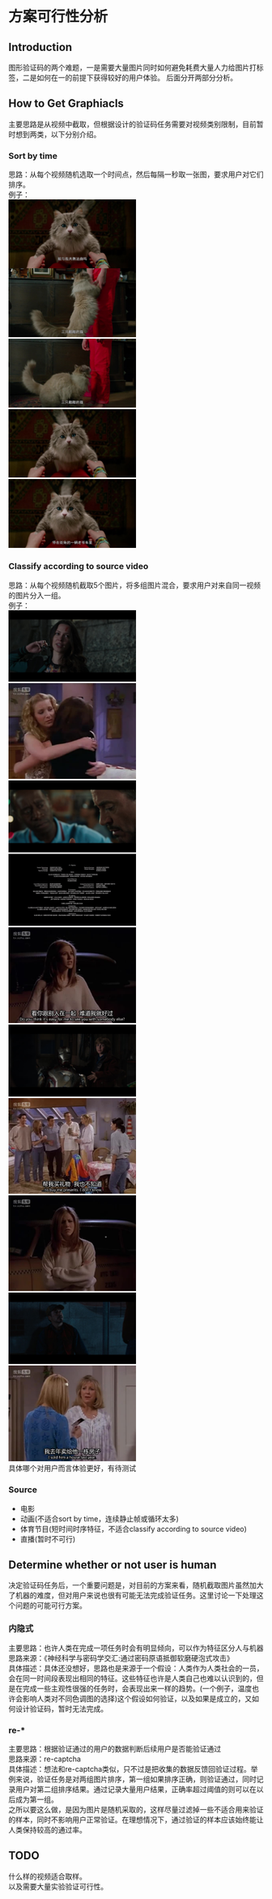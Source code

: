 # 方案可行性分析
## Introduction
图形验证码的两个难题，一是需要大量图片同时如何避免耗费大量人力给图片打标签，二是如何在一的前提下获得较好的用户体验。
后面分开两部分分析。
## How to Get Graphiacls
主要思路是从视频中截取，但根据设计的验证码任务需要对视频类别限制，目前暂时想到两类，以下分别介绍。
### Sort by time
思路：从每个视频随机选取一个时间点，然后每隔一秒取一张图，要求用户对它们排序。<br>
例子： <br>
<img src="src/output0_3.jpg" width="50%" height="50%" align=center />
<img src="src/output0_1.jpg" width="50%" height="50%">
<img src="src/output0_0.jpg" width="50%" height="50%">
<img src="src/output0_2.jpg" width="50%" height="50%">
<img src="src/output0_4.jpg" width="50%" height="50%">
### Classify according to source video
思路：从每个视频随机截取5个图片，将多组图片混合，要求用户对来自同一视频的图片分入一组。<br>
例子：<br>
<img src="src/output2_4.jpg" width="50%" height="50%">
<img src="src/output1_4.jpg" width="50%" height="50%">
<img src="src/output2_3.jpg" width="50%" height="50%">
<img src="src/output2_1.jpg" width="50%" height="50%">
<img src="src/output1_2.jpg" width="50%" height="50%">
<img src="src/output2_0.jpg" width="50%" height="50%">
<img src="src/output1_3.jpg" width="50%" height="50%">
<img src="src/output1_1.jpg" width="50%" height="50%">
<img src="src/output2_2.jpg" width="50%" height="50%">
<img src="src/output1_0.jpg" width="50%" height="50%">
<br>具体哪个对用户而言体验更好，有待测试
### Source
+ 电影
+ 动画(不适合sort by time，连续静止帧或循环太多)
+ 体育节目(短时间时序特征，不适合classify according to source video)
+ 直播(暂时不可行)

## Determine whether or not user is human
决定验证码任务后，一个重要问题是，对目前的方案来看，随机截取图片虽然加大了机器的难度，但对用户来说也很有可能无法完成验证任务。这里讨论一下处理这个问题的可能可行方案。<br>
### 内隐式
主要思路：也许人类在完成一项任务时会有明显倾向，可以作为特征区分人与机器 <br>
思路来源：《神经科学与密码学交汇:通过密码原语抵御软磨硬泡式攻击》<br>
具体描述：具体还没想好，思路也是来源于一个假设：人类作为人类社会的一员，会在同一时间段表现出相同的特征。这些特征也许是人类自己也难以认识到的，但是在完成一些主观性很强的任务时，会表现出来一样的趋势。(一个例子，温度也许会影响人类对不同色调图的选择)这个假设如何验证，以及如果是成立的，又如何设计验证码，暂时无法完成。
### re-*
主要思路：根据验证通过的用户的数据判断后续用户是否能验证通过 <br>
思路来源：re-captcha <br>
具体描述：想法和re-captcha类似，只不过是把收集的数据反馈回验证过程。举例来说，验证任务是对两组图片排序，第一组如果排序正确，则验证通过，同时记录用户对第二组排序结果。通过记录大量用户结果，正确率超过阈值的则可以在以后成为第一组。<br>
之所以要这么做，是因为图片是随机采取的，这样尽量过滤掉一些不适合用来验证的样本，同时不影响用户正常验证。在理想情况下，通过验证的样本应该始终能让人类保持较高的通过率。

## TODO
什么样的视频适合取样。<br>
以及需要大量实验验证可行性。
